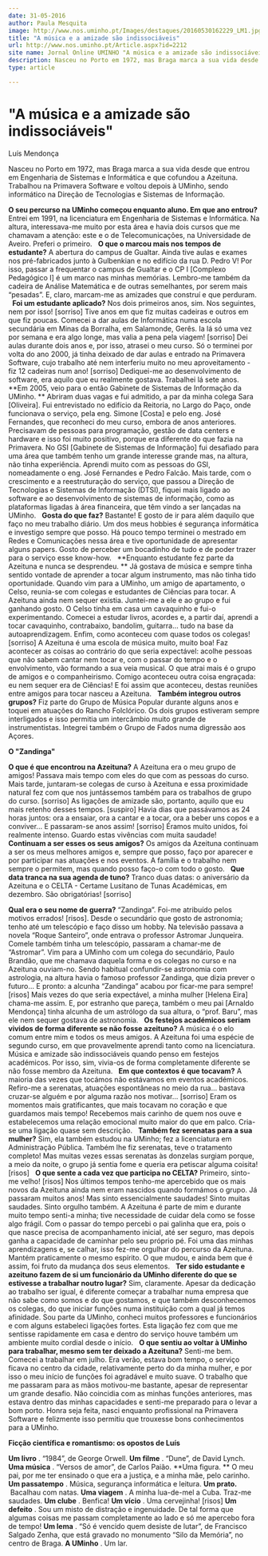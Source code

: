 ```yaml
---
date: 31-05-2016
author: Paula Mesquita
image: http://www.nos.uminho.pt/Images/destaques/20160530162229_LM1.jpg
title: "A música e a amizade são indissociáveis"
url: http://www.nos.uminho.pt/Article.aspx?id=2212
site name: Jornal Online UMINHO "A música e a amizade são indissociáveis"
description: Nasceu no Porto em 1972, mas Braga marca a sua vida desde que entrou em Engenharia de Sistemas e Informática e que cofundou a Azeituna. Trabalhou na Primavera Software e voltou depois à UMinho, sendo informático na Direção de Tecnologias e Sistemas de Informação.
type: article

---
```

# "A música e a amizade são indissociáveis"


  

Luís Mendonça

Nasceu no Porto em 1972, mas Braga marca a sua vida desde que entrou em Engenharia de Sistemas e Informática e que cofundou a Azeituna. Trabalhou na Primavera Software e voltou depois à UMinho, sendo informático na Direção de Tecnologias e Sistemas de Informação.

**O seu percurso na UMinho começou enquanto aluno. Em que ano entrou?** 
Entrei em 1991, na licenciatura em Engenharia de Sistemas e Informática. Na altura, interessava-me muito por esta área e havia dois cursos que me chamavam a atenção: este e o de Telecomunicações, na Universidade de Aveiro. Preferi o primeiro.
 
**O que o marcou mais nos tempos de estudante?** 
A abertura do campus de Gualtar. Ainda tive aulas e exames nos pré-fabricados junto à Gulbenkian e no edifício da rua D. Pedro V! Por isso, passar a frequentar o campus de Gualtar e o CP I [Complexo Pedagógico I] é um marco nas minhas memórias. Lembro-me também da cadeira de Análise Matemática e de outras semelhantes, por serem mais “pesadas”. E, claro, marcam-me as amizades que construí e que perduram.
 
**Foi um estudante aplicado?** 
Nos dois primeiros anos, sim. Nos seguintes, nem por isso! [sorriso] Tive anos em que fiz muitas cadeiras e outros em que fiz poucas. Comecei a dar aulas de Informática numa escola secundária em Minas da Borralha, em Salamonde, Gerês. Ia lá só uma vez por semana e era algo longe, mas valia a pena pela viagem! [sorriso] Dei aulas durante dois anos e, por isso, atrasei o meu curso. Só o terminei por volta do ano 2000, já tinha deixado de dar aulas e entrado na Primavera Software, cujo trabalho até nem interferiu muito no meu aproveitamento - fiz 12 cadeiras num ano! [sorriso] Dediquei-me ao desenvolvimento de software, era aquilo que eu realmente gostava. Trabalhei lá sete anos.
 
**Em 2005, veio para o então Gabinete de Sistemas de Informação da UMinho. ** 
Abriram duas vagas e fui admitido, a par da minha colega Sara [Oliveira]. Fui entrevistado no edifício da Reitoria, no Largo do Paço, onde funcionava o serviço, pela eng. Simone [Costa] e pelo eng. José Fernandes, que reconheci do meu curso, embora de anos anteriores. Precisavam de pessoas para programação, gestão de data centers e hardware e isso foi muito positivo, porque era diferente do que fazia na Primavera. No GSI [Gabinete de Sistemas de Informação] fui desafiado para uma área que também tenho um grande interesse grande mas, na altura, não tinha experiência. Aprendi muito com as pessoas do GSI, nomeadamente o eng. José Fernandes e Pedro Falcão. Mais tarde, com o crescimento e a reestruturação do serviço, que passou a Direção de Tecnologias e Sistemas de Informação (DTSI), fiquei mais ligado ao software e ao desenvolvimento de sistemas de informação, como as plataformas ligadas à área financeira, que têm vindo a ser lançadas na UMinho.
 
**Gosta do que faz?** 
Bastante! E gosto de ir para além daquilo que faço no meu trabalho diário. Um dos meus hobbies é segurança informática e investigo sempre que posso. Há pouco tempo terminei o mestrado em Redes e Comunicações nessa área e tive oportunidade de apresentar alguns papers. Gosto de perceber um bocadinho de tudo e de poder trazer para o serviço esse know-how.
 
**Enquanto estudante fez parte da Azeituna e nunca se desprendeu. ** 
Já gostava de música e sempre tinha sentido vontade de aprender a tocar algum instrumento, mas não tinha tido oportunidade. Quando vim para a UMinho, um amigo de apartamento, o Celso, reunia-se com colegas e estudantes de Ciências para tocar. A Azeituna ainda nem sequer existia. Juntei-me a ele e ao grupo e fui ganhando gosto. O Celso tinha em casa um cavaquinho e fui-o experimentando. Comecei a estudar livros, acordes e, a partir daí, aprendi a tocar cavaquinho, contrabaixo, bandolim, guitarra… tudo na base da autoaprendizagem. Enfim, como aconteceu com quase todos os colegas! [sorriso] A Azeituna é uma escola de música muito, muito boa! Faz acontecer as coisas ao contrário do que seria expectável: acolhe pessoas que não sabem cantar nem tocar e, com o passar do tempo e o envolvimento, vão formando a sua veia musical. O que atrai mais é o grupo de amigos e o companheirismo. Comigo aconteceu outra coisa engraçada: eu nem sequer era de Ciências! E foi assim que aconteceu, destas reuniões entre amigos para tocar nasceu a Azeituna.
 
**Também integrou outros grupos?** 
Fiz parte do Grupo de Música Popular durante alguns anos e toquei em atuações do Rancho Folclórico. Os dois grupos estiveram sempre interligados e isso permitia um intercâmbio muito grande de instrumentistas. Integrei também o Grupo de Fados numa digressão aos Açores.
 

**O "Zandinga"** 

**O que é que encontrou na Azeituna?** 
A Azeituna era o meu grupo de amigos! Passava mais tempo com eles do que com as pessoas do curso. Mais tarde, juntaram-se colegas de curso à Azeituna e essa proximidade natural fez com que nos juntássemos também para os trabalhos de grupo do curso. [sorriso] As ligações de amizade são, portanto, aquilo que eu mais retenho desses tempos. [suspiro] Havia dias que passávamos as 24 horas juntos: ora a ensaiar, ora a cantar e a tocar, ora a beber uns copos e a conviver... E passaram-se anos assim! [sorriso] Éramos muito unidos, foi realmente intenso. Guardo estas vivências com muita saudade!
 
**Continuam a ser esses os seus amigos?** 
Os amigos da Azeituna continuam a ser os meus melhores amigos e, sempre que posso, faço por aparecer e por participar nas atuações e nos eventos. A família e o trabalho nem sempre o permitem, mas quando posso faço-o com todo o gosto.
 
**Que data tranca na sua agenda de tuno?** 
Tranco duas datas: o aniversário da Azeituna e o CELTA - Certame Lusitano de Tunas Académicas, em dezembro. São obrigatórias! [sorriso]

**Qual era o seu nome de guerra?** 
“Zandinga”. Foi-me atribuído pelos motivos errados! [risos]. Desde o secundário que gosto de astronomia; tenho até um telescópio e faço disso um hobby. Na televisão passava a novela “Roque Santeiro”, onde entrava o professor Astromar Junqueira. Comele também tinha um telescópio, passaram a chamar-me de “Astromar”. Vim para a UMinho com um colega do secundário, Paulo Brandão, que me chamava daquela forma e os colegas no curso e na Azeituna ouviam-no. Sendo habitual confundir-se astronomia com astrologia, na altura havia o famoso professor Zandinga, que dizia prever o futuro… E pronto: a alcunha “Zandinga” acabou por ficar-me para sempre! [risos] Mais vezes do que seria expectável, a minha mulher [Helena Eira] chama-me assim. E, por estranho que pareça, também o meu pai [Arnaldo Mendonça] tinha alcunha de um astrólogo da sua altura, o “prof. Baru”, mas ele nem sequer gostava de astronomia.
 
**Os festejos académicos seriam vividos de forma diferente se não fosse azeituno?** 
A música é o elo comum entre mim e todos os meus amigos. A Azeituna foi uma espécie de segundo curso, em que provavelmente aprendi tanto como na licenciatura. Música e amizade são indissociáveis quando penso em festejos académicos. Por isso, sim, vivia-os de forma completamente diferente se não fosse membro da Azeituna.
 
**Em que contextos é que tocavam?** 
A maioria das vezes que tocámos não estávamos em eventos académicos. Refiro-me a serenatas, atuações espontâneas no meio da rua… bastava cruzar-se alguém e por alguma razão nos motivar... [sorriso] Eram os momentos mais gratificantes, que mais tocavam no coração e que guardamos mais tempo! Recebemos mais carinho de quem nos ouve e estabelecemos uma relação emocional muito maior do que em palco. Cria-se uma ligação quase sem descrição.
 
**Também fez serenatas para a sua mulher?** 
Sim, ela também estudou na UMinho; fez a licenciatura em Administração Pública. Também lhe fiz serenatas, teve o tratamento completo! Mas muitas vezes essas serenatas às donzelas surgiam porque, a meio da noite, o grupo já sentia fome e queria era petiscar alguma coisita! [risos]
 
**O que sente a cada vez que participa no CELTA?** 
Primeiro, sinto-me velho! [risos] Nos últimos tempos tenho-me apercebido que os mais novos da Azeituna ainda nem eram nascidos quando formámos o grupo. Já passaram muitos anos! Mas sinto essencialmente saudades! Sinto muitas saudades. Sinto orgulho também. A Azeituna é parte de mim e durante muito tempo senti-a minha; tive necessidade de cuidar dela como se fosse algo frágil. Com o passar do tempo percebi o pai galinha que era, pois o que nasce precisa de acompanhamento inicial, até ser seguro, mas depois ganha a capacidade de caminhar pelo seu próprio pé. Foi uma das minhas aprendizagens e, se calhar, isso fez-me orgulhar do percurso da Azeituna. Mantém praticamente o mesmo espírito. O que mudou, e ainda bem que é assim, foi fruto da mudança dos seus elementos.
 
**Ter sido estudante e azeituno fazem de si um funcionário da UMinho diferente do que se estivesse a trabalhar noutro lugar?** 
Sim, claramente. Apesar da dedicação ao trabalho ser igual, é diferente começar a trabalhar numa empresa que não sabe como somos e do que gostamos, e que também desconhecemos os colegas, do que iniciar funções numa instituição com a qual já temos afinidade. Sou parte da UMinho, conheci muitos professores e funcionários e com alguns estabeleci ligações fortes. Esta ligação fez com que me sentisse rapidamente em casa e dentro do serviço houve também um ambiente muito cordial desde o início.
 
**O que sentiu ao voltar à UMinho para trabalhar, mesmo sem ter deixado a Azeituna?** 
Senti-me bem. Comecei a trabalhar em julho. Era verão, estava bom tempo, o serviço ficava no centro da cidade, relativamente perto do da minha mulher, e por isso o meu início de funções foi agradável e muito suave. O trabalho que me passaram para as mãos motivou-me bastante, apesar de representar um grande desafio. Não coincidia com as minhas funções anteriores, mas estava dentro das minhas capacidades e senti-me preparado para o levar a bom porto. Honra seja feita, nasci enquanto profissional na Primavera Software e felizmente isso permitiu que trouxesse bons conhecimentos para a UMinho.

**Ficção científica e romantismo: os opostos de Luís** 
 

**Um livro** . “1984”, de George Orwell.
**Um filme** . “Dune”, de David Lynch.
**Uma música** . “Versos de amor”, de Carlos Paião.
**Uma figura. ** O meu pai, por me ter ensinado o que era a justiça, e a minha mãe, pelo carinho.
**Um passatempo** . Música, segurança informática e leitura.
**Um prato.**  Bacalhau com natas.
**Uma viagem** . A minha lua-de-mel a Cuba. Traz-me saudades.
**Um clube** . Benfica!
**Um vício** . Uma cervejinha! [risos]
**Um defeito** . Sou um misto de distração e ingenuidade. De tal forma que algumas coisas me passam completamente ao lado e só me apercebo fora de tempo!
**Um lema** . “Só é vencido quem desiste de lutar”, de Francisco Salgado Zenha, que está gravado no monumento “Silo da Memória”, no centro de Braga.
**A UMinho** . Um lar.
 

